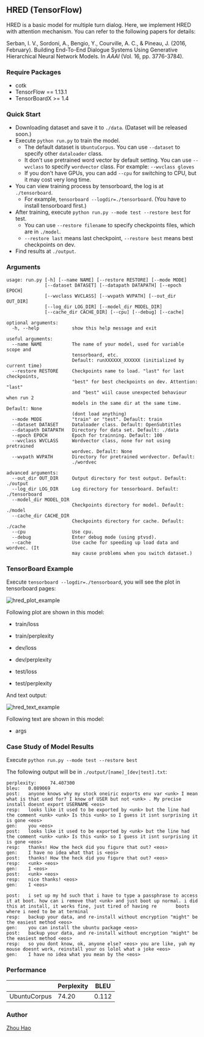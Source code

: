 ## HRED (TensorFlow)

HRED is a basic model for multiple turn dialog. Here, we implement HRED with attention mechanism. You can refer to the following papers for details:

Serban, I. V., Sordoni, A., Bengio, Y., Courville, A. C., & Pineau, J. (2016, February). Building End-To-End Dialogue Systems Using Generative Hierarchical Neural Network Models. In *AAAI* (Vol. 16, pp. 3776-3784).


### Require Packages

* cotk
* TensorFlow == 1.13.1
* TensorBoardX >= 1.4

### Quick Start

* Downloading dataset and save it to ``./data``. (Dataset will be released soon.)
* Execute ``python run.py`` to train the model.
  * The default dataset is ``UbuntuCorpus``. You can use ``--dataset`` to specify other ``dataloader`` class.
  * It don't use pretrained word vector by default setting. You can use ``--wvclass`` to specify ``wordvector`` class. For example: ``--wvclass gloves``
  * If you don't have GPUs, you can add `--cpu` for switching to CPU, but it may cost very long time.
* You can view training process by tensorboard, the log is at `./tensorboard`.
  * For example, ``tensorboard --logdir=./tensorboard``. (You have to install tensorboard first.)
* After training, execute  ``python run.py --mode test --restore best`` for test.
  * You can use ``--restore filename`` to specify checkpoints files, which are in ``./model``.
  * ``--restore last`` means last checkpoint, ``--restore best`` means best checkpoints on dev.
* Find results at ``./output``.

### Arguments

    usage: run.py [-h] [--name NAME] [--restore RESTORE] [--mode MODE]
                  [--dataset DATASET] [--datapath DATAPATH] [--epoch EPOCH]
                  [--wvclass WVCLASS] [--wvpath WVPATH] [--out_dir OUT_DIR]
                  [--log_dir LOG_DIR] [--model_dir MODEL_DIR]
                  [--cache_dir CACHE_DIR] [--cpu] [--debug] [--cache]
    
    optional arguments:
      -h, --help            show this help message and exit
      
    useful arguments:
      --name NAME           The name of your model, used for variable scope and 
                            tensorboard, etc.
                            Default: runXXXXXX_XXXXXX (initialized by current time)
      --restore RESTORE     Checkpoints name to load. "last" for last checkpoints,
                            "best" for best checkpoints on dev. Attention: "last"
                            and "best" wiil cause unexpected behaviour when run 2
                            models in the same dir at the same time. Default: None
                            (dont load anything)
      --mode MODE           "train" or "test". Default: train
      --dataset DATASET     Dataloader class. Default: OpenSubtitles
      --datapath DATAPATH   Directory for data set. Default: ./data
      --epoch EPOCH         Epoch for trainning. Default: 100
      --wvclass WVCLASS     Wordvector class, none for not using pretrained
                            wordvec. Default: None
      --wvpath WVPATH       Directory for pretrained wordvector. Default:
                            ./wordvec
    
    advanced arguments:
      --out_dir OUT_DIR     Output directory for test output. Default: ./output
      --log_dir LOG_DIR     Log directory for tensorboard. Default: ./tensorboard
      --model_dir MODEL_DIR
                            Checkpoints directory for model. Default: ./model
      --cache_dir CACHE_DIR
                            Checkpoints directory for cache. Default: ./cache
      --cpu                 Use cpu.
      --debug               Enter debug mode (using ptvsd).
      --cache               Use cache for speeding up load data and wordvec. (It
                       	    may cause problems when you switch dataset.)

### TensorBoard Example

Execute ``tensorboard --logdir=./tensorboard``, you will see the plot in tensorboard pages:

![hred_plot_example](../../models/hred-tensorflow/images/hred-plot-example.png)

Following plot are shown in this model:

* train/loss

* train/perplexity

* dev/loss
* dev/perplexity
* test/loss
* test/perplexity

And text output:

![hred_text_example](../../models/hred-tensorflow/images/hred-text-example.png)

Following text are shown in this model:

* args

### Case Study of Model Results

Execute ``python run.py --mode test --restore best``

The following output will be in `./output/[name]_[dev|test].txt`:

```
perplexity:     74.407300
bleu:   0.089069
post:   anyone knows why my stock oneiric exports env var <unk> I mean what is that used for? I know of USER but not <unk> . My precise install doesnt export USERNAME <eos>
resp:   looks like it used to be exported by <unk> but the line had the comment <unk> <unk> Is this <unk> so I guess it isnt surprising it is gone <eos>
gen:    you <eos>
post:   looks like it used to be exported by <unk> but the line had the comment <unk> <unk> Is this <unk> so I guess it isnt surprising it is gone <eos>
resp:   thanks! How the heck did you figure that out? <eos>
gen:    I have no idea what that is <eos>
post:   thanks! How the heck did you figure that out? <eos>
resp:   <unk> <eos>
gen:    I <eos>
post:   <unk> <eos>
resp:   nice thanks! <eos>
gen:    I <eos>

post:   i set up my hd such that i have to type a passphrase to access it at boot. how can i remove that <unk> and just boot up normal. i did this at install, it works fine, just tired of having re       boots where i need to be at terminal
resp:   backup your data, and re-install without encryption "might" be the easiest method <eos>
gen:    you can install the ubuntu package <eos>
post:   backup your data, and re-install without encryption "might" be the easiest method <eos>
resp:   so you dont know, ok, anyone else? <eos> you are like, yah my mouse doesnt work, reinstall your os lolol what a joke <eos>
gen:    I have no idea what you mean by the <eos>
```


### Performance

|               | Perplexity | BLEU  |
| ------------- | ---------- | ----- |
| UbuntuCorpus  | 74.20 | 0.112 |

### Author

[Zhou Hao](https://github.com/tuxchow)
